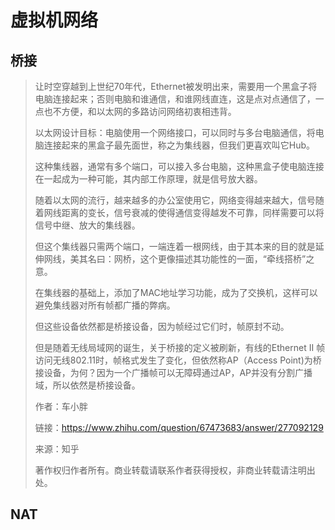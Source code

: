# 虚拟机网络

## 桥接

> 让时空穿越到上世纪70年代，Ethernet被发明出来，需要用一个黑盒子将电脑连接起来；否则电脑和谁通信，和谁网线直连，这是点对点通信了，一点也不方便，和以太网的多路访问网络初衷相违背。
>
> 以太网设计目标：电脑使用一个网络接口，可以同时与多台电脑通信，将电脑连接起来的黑盒子最先面世，称之为集线器，但我们更喜欢叫它Hub。
>
> 这种集线器，通常有多个端口，可以接入多台电脑，这种黑盒子使电脑连接在一起成为一种可能，其内部工作原理，就是信号放大器。
>
> 随着以太网的流行，越来越多的办公室使用它，网络变得越来越大，信号随着网线距离的变长，信号衰减的使得通信变得越发不可靠，同样需要可以将信号中继、放大的集线器。
>
> 但这个集线器只需两个端口，一端连着一根网线，由于其本来的目的就是延伸网线，美其名曰：网桥，这个更像描述其功能性的一面，“牵线搭桥”之意。
>
> 在集线器的基础上，添加了MAC地址学习功能，成为了交换机，这样可以避免集线器对所有帧都广播的弊病。
>
> 但这些设备依然都是桥接设备，因为帧经过它们时，帧原封不动。
>
> 但是随着无线局域网的诞生，关于桥接的定义被刷新，有线的Ethernet II 帧访问无线802.11时，帧格式发生了变化，但依然称AP（Access Point)为桥接设备，为何？因为一个广播帧可以无障碍通过AP，AP并没有分割广播域，所以依然是桥接设备。
>
> 作者：车小胖
>
> 链接：https://www.zhihu.com/question/67473683/answer/277092129
>
> 来源：知乎
>
> 著作权归作者所有。商业转载请联系作者获得授权，非商业转载请注明出处。



## NAT

